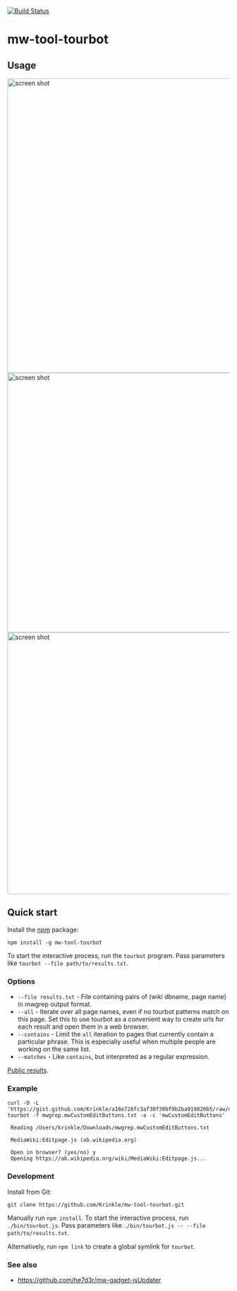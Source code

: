 [![Build Status](https://travis-ci.org/Krinkle/mw-tool-tourbot.svg?branch=master)](https://travis-ci.org/Krinkle/mw-tool-tourbot)

# mw-tool-tourbot

## Usage

<img width="668" alt="screen shot" src="https://cloud.githubusercontent.com/assets/156867/24174412/b148335c-0e4d-11e7-9ef4-ada243de1fe7.png">
<img width="589" alt="screen shot" src="https://cloud.githubusercontent.com/assets/156867/24174411/b14480c2-0e4d-11e7-8fcb-1c794d22f310.png">
<img width="594" alt="screen shot" src="https://cloud.githubusercontent.com/assets/156867/16357410/220259be-3af6-11e6-9479-c4205972e3bf.png">

## Quick start

Install the [npm](https://npmjs.org/) package:

```
npm install -g mw-tool-tourbot
```

To start the interactive process, run the `tourbot` program.
Pass parameters like `tourbot --file path/to/results.txt`.


### Options

* `--file results.txt` - File containing pairs of (wiki dbname, page name) in mwgrep output format.
* `--all` - Iterate over all page names, even if no tourbot patterns match on this page. Set this
  to use tourbot as a convenient way to create urls for each result and open them in a web browser.
* `--contains` - Limit the `all` iteration to pages that currently contain a particular phrase.
  This is especially useful when multiple people are working on the same list.
* `--matches` - Like `contains`, but interpreted as a regular expression.

[Public results](https://gist.github.com/Krinkle/a18e726fc3af30f30bf9b2ba919820b5).


### Example

```
curl -O -L 'https://gist.github.com/Krinkle/a18e726fc3af30f30bf9b2ba919820b5/raw/mwgrep.mwCustomEditButtons.txt'
tourbot -f mwgrep.mwCustomEditButtons.txt -a -c 'mwCustomEditButtons'

 Reading /Users/krinkle/Downloads/mwgrep.mwCustomEditButtons.txt

 MediaWiki:Editpage.js (ab.wikipedia.org)

 Open in browser? (yes/no) y
 Opening https://ab.wikipedia.org/wiki/MediaWiki:Editpage.js...
```


### Development

Install from Git:

```
git clone https://github.com/Krinkle/mw-tool-tourbot.git
````

Manually run `npm install`. To start the interactive process, run `./bin/tourbot.js`.
Pass parameters like `./bin/tourbot.js -- --file path/to/results.txt`.

Alternatively, run `npm link` to create a global symlink for `tourbot`.

### See also
* https://github.com/he7d3r/mw-gadget-jsUpdater
